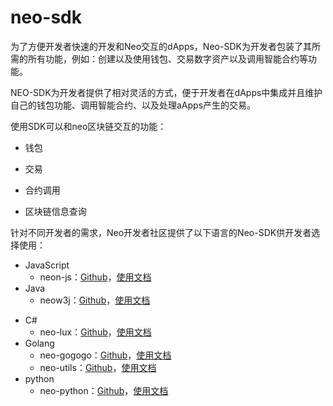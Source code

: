 # neo-sdk

为了方便开发者快速的开发和Neo交互的dApps，Neo-SDK为开发者包装了其所需的所有功能，例如：创建以及使用钱包、交易数字资产以及调用智能合约等功能。

NEO-SDK为开发者提供了相对灵活的方式，便于开发者在dApps中集成并且维护自己的钱包功能、调用智能合约、以及处理aApps产生的交易。

使用SDK可以和neo区块链交互的功能：

+ 钱包

+ 交易

+ 合约调用

+ 区块链信息查询


针对不同开发者的需求，Neo开发者社区提供了以下语言的Neo-SDK供开发者选择使用：

- JavaScript
  - neon-js：[Github](https://github.com/CityOfZion/neon-js)，[使用文档](http://cityofzion.io/neon-js/en/)
- Java
  - neow3j：[Github](https://github.com/neow3j/neow3j)，[使用文档](https://neow3j.io/#/)

+ C#
  - neo-lux：[Github](https://github.com/CityOfZion/neo-lux)，[使用文档](https://github.com/CityOfZion/neo-lux#usage)
+ Golang
  - neo-gogogo：[Github](https://github.com/joeqian10/neo-gogogo)，[使用文档](https://github.com/joeqian10/neo-gogogo#getting-started)
  - neo-utils：[Github](https://github.com/O3Labs/neo-utils)，[使用文档](https://github.com/O3Labs/neo-utils/tree/master/neoutils#neo-utilities)
+ python
  - neo-python：[Github](https://github.com/CityOfZion/neo-python)，[使用文档](https://neo-python.readthedocs.io/en/latest/overview.html)

